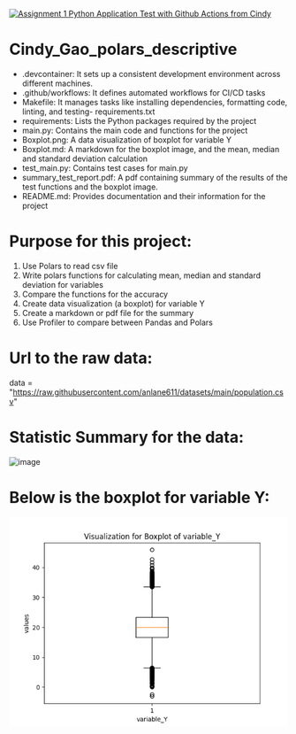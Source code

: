 [![Assignment 1 Python Application Test with Github Actions from Cindy](https://github.com/nogibjj/Cindy_Gao_polars_descriptive/actions/workflows/actions.yml/badge.svg)](https://github.com/nogibjj/Cindy_Gao_polars_descriptive/actions/workflows/actions.yml)
# Cindy_Gao_polars_descriptive

- .devcontainer: It sets up a consistent development environment across different machines.
- .github/workflows: It defines automated workflows for CI/CD tasks
- Makefile: It manages tasks like installing dependencies, formatting code, linting, and testing- requirements.txt
- requirements: Lists the Python packages required by the project
- main.py: Contains the main code and functions for the project
- Boxplot.png: A data visualization of boxplot for variable Y
- Boxplot.md: A markdown for the boxplot image, and the mean, median and standard deviation calculation
- test_main.py: Contains test cases for main.py
- summary_test_report.pdf: A pdf containing summary of the results of the test functions and the boxplot image.
- README.md: Provides documentation and their information for the project


# Purpose for this project:
1. Use Polars to read csv file
2. Write polars functions for calculating mean, median and standard deviation for variables
3. Compare the functions for the accuracy
4. Create data visualization (a boxplot) for variable Y
5. Create a markdown or pdf file for the summary
6. Use Profiler to compare between Pandas and Polars


# Url to the raw data:
data = "https://raw.githubusercontent.com/anlane611/datasets/main/population.csv"


# Statistic Summary for the data:
<img width="409" alt="image" src="https://github.com/user-attachments/assets/bf7101be-b4f6-486f-a57c-599e940122c0">





# Below is the boxplot for variable Y:
![Boxplot for Variable Y](boxplot.png)






